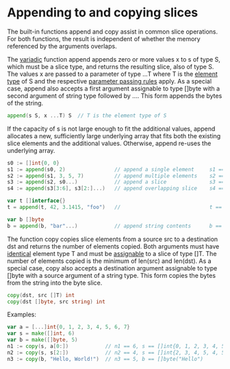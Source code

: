 # Appending to and copying slices

The built-in functions append and copy assist in common slice operations. For both functions, the result is independent of whether the memory referenced by the arguments overlaps.

The [variadic](/Types/function_types.html) function append appends zero or more values x to s of type S, which must be a slice type, and returns the resulting slice, also of type S. The values x are passed to a parameter of type ...T where T is the [element type](/Types/slice_types.html) of S and the respective [parameter passing rules](/Expressions/passing_arguments_to__parameters.html) apply. As a special case, append also accepts a first argument assignable to type []byte with a second argument of string type followed by .... This form appends the bytes of the string.

```go
append(s S, x ...T) S  // T is the element type of S
```

If the capacity of s is not large enough to fit the additional values, append allocates a new, sufficiently large underlying array that fits both the existing slice elements and the additional values. Otherwise, append re-uses the underlying array.

```go
s0 := []int{0, 0}
s1 := append(s0, 2)                // append a single element     s1 == []int{0, 0, 2}
s2 := append(s1, 3, 5, 7)          // append multiple elements    s2 == []int{0, 0, 2, 3, 5, 7}
s3 := append(s2, s0...)            // append a slice              s3 == []int{0, 0, 2, 3, 5, 7, 0, 0}
s4 := append(s3[3:6], s3[2:]...)   // append overlapping slice    s4 == []int{3, 5, 7, 2, 3, 5, 7, 0, 0}

var t []interface{}
t = append(t, 42, 3.1415, "foo")   //                             t == []interface{}{42, 3.1415, "foo"}

var b []byte
b = append(b, "bar"...)            // append string contents      b == []byte{'b', 'a', 'r' }
```

The function copy copies slice elements from a source src to a destination dst and returns the number of elements copied. Both arguments must have [identical](/Properties%20of%20types%20and%20values/type_identity.html) element type T and must be [assignable](/Properties%20of%20types%20and%20values/assignability.html) to a slice of type []T. The number of elements copied is the minimum of len(src) and len(dst). As a special case, copy also accepts a destination argument assignable to type []byte with a source argument of a string type. This form copies the bytes from the string into the byte slice.

```go
copy(dst, src []T) int
copy(dst []byte, src string) int
```

Examples:

```go
var a = [...]int{0, 1, 2, 3, 4, 5, 6, 7}
var s = make([]int, 6)
var b = make([]byte, 5)
n1 := copy(s, a[0:])            // n1 == 6, s == []int{0, 1, 2, 3, 4, 5}
n2 := copy(s, s[2:])            // n2 == 4, s == []int{2, 3, 4, 5, 4, 5}
n3 := copy(b, "Hello, World!")  // n3 == 5, b == []byte("Hello")
```
